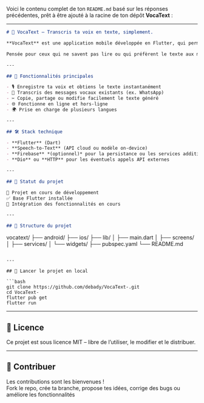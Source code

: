 Voici le contenu complet de ton `README.md` basé sur les réponses précédentes, prêt à être ajouté à la racine de ton dépôt **VocaText** :

---

```markdown
# 📱 VocaText – Transcris ta voix en texte, simplement.

**VocaText** est une application mobile développée en Flutter, qui permet de transformer les messages vocaux en texte, en temps réel ou à partir de fichiers audio existants.

Pensée pour ceux qui ne savent pas lire ou qui préfèrent le texte aux messages vocaux, **VocaText** facilite la communication, le partage et l’accessibilité.

---

## 🚀 Fonctionnalités principales

- 🎙️ Enregistre ta voix et obtiens le texte instantanément  
- 📂 Transcris des messages vocaux existants (ex. WhatsApp)  
- ✂️ Copie, partage ou modifie facilement le texte généré  
- 🌐 Fonctionne en ligne et hors-ligne  
- 🌍 Prise en charge de plusieurs langues

---

## 🛠️ Stack technique

- **Flutter** (Dart)
- **Speech-to-Text** (API cloud ou modèle on-device)
- **Firebase** *(optionnel)* pour la persistance ou les services additionnels
- **Dio** ou **HTTP** pour les éventuels appels API externes

---

## 📌 Statut du projet

🚧 Projet en cours de développement  
✅ Base Flutter installée  
🔄 Intégration des fonctionnalités en cours  

---

## 📂 Structure du projet

```
vocatext/
├── android/
├── ios/
├── lib/
│   ├── main.dart
│   ├── screens/
│   ├── services/
│   └── widgets/
├── pubspec.yaml
└── README.md
```

---

## 🔧 Lancer le projet en local

```bash
git clone https://github.com/debady/VocaText-.git
cd VocaText-
flutter pub get
flutter run
```

---

## 📄 Licence

Ce projet est sous licence MIT – libre de l’utiliser, le modifier et le distribuer.

---

## 🤝 Contribuer

Les contributions sont les bienvenues !  
Fork le repo, crée ta branche, propose tes idées, corrige des bugs ou améliore les fonctionnalités